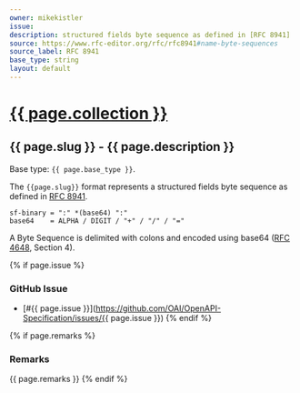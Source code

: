 ```yaml
---
owner: mikekistler
issue: 
description: structured fields byte sequence as defined in [RFC 8941]
source: https://www.rfc-editor.org/rfc/rfc8941#name-byte-sequences
source_label: RFC 8941
base_type: string
layout: default
---
```


# <a href="..">{{ page.collection }}</a>

## {{ page.slug }} - {{ page.description }}

Base type: `{{ page.base_type }}`.

The `{{page.slug}}` format represents a structured fields byte sequence as defined in [RFC 8941].

```abnf
sf-binary = ":" *(base64) ":"
base64    = ALPHA / DIGIT / "+" / "/" / "="
```

A Byte Sequence is delimited with colons and encoded using base64 ([RFC 4648], Section 4).

{% if page.issue %}
### GitHub Issue

* [#{{ page.issue }}](https://github.com/OAI/OpenAPI-Specification/issues/{{ page.issue }})
{% endif %}

{% if page.remarks %}
### Remarks

{{ page.remarks }}
{% endif %}

[RFC 8941]: https://www.rfc-editor.org/rfc/rfc8941#name-byte-sequences
[RFC 4648]: https://www.rfc-editor.org/rfc/rfc4648#section-4
